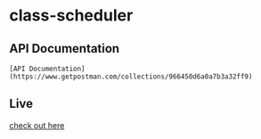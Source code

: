 # class-scheduler
## API Documentation
    [API Documentation](https://www.getpostman.com/collections/966450d6a0a7b3a32ff9)
## Live 
 [check out here](https://qscheduler.herokuapp.com/)
 
 
